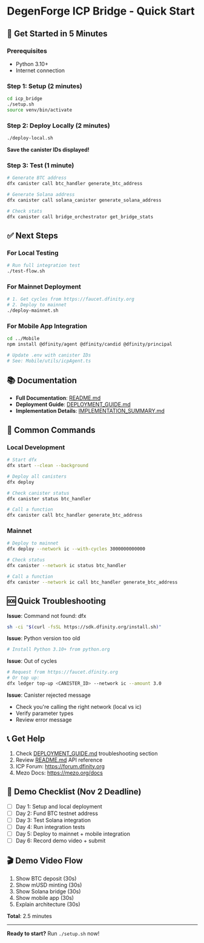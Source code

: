 # DegenForge ICP Bridge - Quick Start

## 🚀 Get Started in 5 Minutes

### Prerequisites
- Python 3.10+
- Internet connection

### Step 1: Setup (2 minutes)
```bash
cd icp_bridge
./setup.sh
source venv/bin/activate
```

### Step 2: Deploy Locally (2 minutes)
```bash
./deploy-local.sh
```

**Save the canister IDs displayed!**

### Step 3: Test (1 minute)
```bash
# Generate BTC address
dfx canister call btc_handler generate_btc_address

# Generate Solana address
dfx canister call solana_canister generate_solana_address

# Check stats
dfx canister call bridge_orchestrator get_bridge_stats
```

## ✅ Next Steps

### For Local Testing
```bash
# Run full integration test
./test-flow.sh
```

### For Mainnet Deployment
```bash
# 1. Get cycles from https://faucet.dfinity.org
# 2. Deploy to mainnet
./deploy-mainnet.sh
```

### For Mobile App Integration
```bash
cd ../Mobile
npm install @dfinity/agent @dfinity/candid @dfinity/principal

# Update .env with canister IDs
# See: Mobile/utils/icpAgent.ts
```

## 📚 Documentation

- **Full Documentation**: [README.md](README.md)
- **Deployment Guide**: [DEPLOYMENT_GUIDE.md](DEPLOYMENT_GUIDE.md)
- **Implementation Details**: [IMPLEMENTATION_SUMMARY.md](IMPLEMENTATION_SUMMARY.md)

## 🔧 Common Commands

### Local Development
```bash
# Start dfx
dfx start --clean --background

# Deploy all canisters
dfx deploy

# Check canister status
dfx canister status btc_handler

# Call a function
dfx canister call btc_handler generate_btc_address
```

### Mainnet
```bash
# Deploy to mainnet
dfx deploy --network ic --with-cycles 3000000000000

# Check status
dfx canister --network ic status btc_handler

# Call a function
dfx canister --network ic call btc_handler generate_btc_address
```

## 🆘 Quick Troubleshooting

**Issue**: Command not found: dfx
```bash
sh -ci "$(curl -fsSL https://sdk.dfinity.org/install.sh)"
```

**Issue**: Python version too old
```bash
# Install Python 3.10+ from python.org
```

**Issue**: Out of cycles
```bash
# Request from https://faucet.dfinity.org
# Or top up:
dfx ledger top-up <CANISTER_ID> --network ic --amount 3.0
```

**Issue**: Canister rejected message
- Check you're calling the right network (local vs ic)
- Verify parameter types
- Review error message

## 📞 Get Help

1. Check [DEPLOYMENT_GUIDE.md](DEPLOYMENT_GUIDE.md) troubleshooting section
2. Review [README.md](README.md) API reference
3. ICP Forum: https://forum.dfinity.org
4. Mezo Docs: https://mezo.org/docs

## 🎯 Demo Checklist (Nov 2 Deadline)

- [ ] Day 1: Setup and local deployment
- [ ] Day 2: Fund BTC testnet address
- [ ] Day 3: Test Solana integration
- [ ] Day 4: Run integration tests
- [ ] Day 5: Deploy to mainnet + mobile integration
- [ ] Day 6: Record demo video + submit

## 🎬 Demo Video Flow

1. Show BTC deposit (30s)
2. Show mUSD minting (30s)
3. Show Solana bridge (30s)
4. Show mobile app (30s)
5. Explain architecture (30s)

**Total**: 2.5 minutes

---

**Ready to start?** Run `./setup.sh` now!

